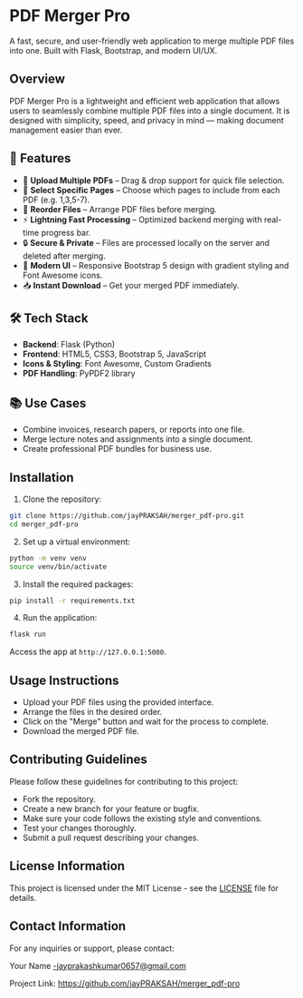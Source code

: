 # PDF Merger Pro

A fast, secure, and user-friendly web application to merge multiple PDF files into one. Built with Flask, Bootstrap, and modern UI/UX.

## Overview

PDF Merger Pro is a lightweight and efficient web application that allows users to seamlessly combine multiple PDF files into a single document.
It is designed with simplicity, speed, and privacy in mind — making document management easier than ever.

## 🚀 Features

- 📂 **Upload Multiple PDFs** – Drag & drop support for quick file selection.
- 🔢 **Select Specific Pages** – Choose which pages to include from each PDF (e.g. 1,3,5-7).
- 🔄 **Reorder Files** – Arrange PDF files before merging.
- ⚡ **Lightning Fast Processing** – Optimized backend merging with real-time progress bar.
- 🔒 **Secure & Private** – Files are processed locally on the server and deleted after merging.
- 🎨 **Modern UI** – Responsive Bootstrap 5 design with gradient styling and Font Awesome icons.
- 📥 **Instant Download** – Get your merged PDF immediately.

## 🛠️ Tech Stack

- **Backend**: Flask (Python)
- **Frontend**: HTML5, CSS3, Bootstrap 5, JavaScript
- **Icons & Styling**: Font Awesome, Custom Gradients
- **PDF Handling**: PyPDF2 library

## 📚 Use Cases

- Combine invoices, research papers, or reports into one file.
- Merge lecture notes and assignments into a single document.
- Create professional PDF bundles for business use.

## Installation

1. Clone the repository:

```bash
git clone https://github.com/jayPRAKSAH/merger_pdf-pro.git
cd merger_pdf-pro
```

2. Set up a virtual environment:

```bash
python -m venv venv
source venv/bin/activate
```

3. Install the required packages:

```bash
pip install -r requirements.txt
```

4. Run the application:

```bash
flask run
```

Access the app at `http://127.0.0.1:5000`.

## Usage Instructions

- Upload your PDF files using the provided interface.
- Arrange the files in the desired order.
- Click on the "Merge" button and wait for the process to complete.
- Download the merged PDF file.

## Contributing Guidelines

Please follow these guidelines for contributing to this project:

- Fork the repository.
- Create a new branch for your feature or bugfix.
- Make sure your code follows the existing style and conventions.
- Test your changes thoroughly.
- Submit a pull request describing your changes.

## License Information

This project is licensed under the MIT License - see the [LICENSE](LICENSE) file for details.

## Contact Information

For any inquiries or support, please contact:

Your Name -jayprakashkumar0657@gmail.com

Project Link: https://github.com/jayPRAKSAH/merger_pdf-pro

